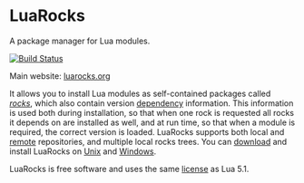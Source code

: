 LuaRocks
========

A package manager for Lua modules.

[![Build Status](https://travis-ci.org/keplerproject/luarocks.png?branch=master)](https://travis-ci.org/keplerproject/luarocks)

Main website: [luarocks.org](http://www.luarocks.org)

It allows you to install Lua modules as self-contained packages called
[*rocks*][1], which also contain version [dependency][2] information. This
information is used both during installation, so that when one rock is
requested all rocks it depends on are installed as well, and at run time, so
that when a module is required, the correct version is loaded. LuaRocks
supports both local and [remote][3] repositories, and multiple local rocks
trees. You can [download][4] and install LuaRocks on [Unix][5] and
[Windows][6].

LuaRocks is free software and uses the same [license][7] as Lua 5.1.

[1]: http://luarocks.org/en/Types_of_rocks
[2]: http://luarocks.org/en/Dependencies
[3]: http://luarocks.org/en/Rocks_repositories
[4]: http://luarocks.org/en/Download
[5]: http://luarocks.org/en/Installation_instructions_for_Unix
[6]: http://luarocks.org/en/Installation_instructions_for_Windows
[7]: http://luarocks.org/en/License
